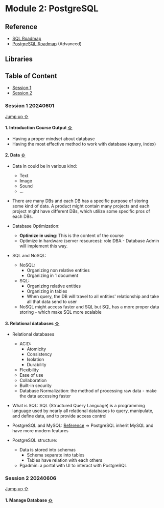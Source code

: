 # Module 2: PostgreSQL

## Reference

- [SQL Roadmap](https://roadmap.sh/sql)
- [PostgreSQL Roadmap](https://roadmap.sh/postgresql-dba) (Advanced)

## Libraries

## Table of Content

- [Session 1](#session-1-20240601)
- [Session 2](#session-1-20240606)

### Session 1 20240601

[Jump up &#x21e7;](#table-of-content)

#### 1. Introduction Course Output [&#x21e7;](#session-1-20240601)

- Having a proper mindset about database
- Having the most effective method to work with database (query, index)

#### 2. Data [&#x21e7;](#session-1-20240601)

- Data in could be in various kind:

  - Text
  - Image
  - Sound
  - ...

- There are many DBs and each DB has a specific purpose of storing some kind of data. A product might contain many projects and each project might have different DBs, which utilize some specific pros of each DBs.

- Database Optimization:

  - **Optimize in using**: This is the content of the course
  - Optimize in hardware (server resources): role DBA - Database Admin will implement this way.

- SQL and NoSQL:

  - NoSQL:
    - Organizing non relative entities
    - Organizing in 1 document
  - SQL:
    - Organizing relative entities
    - Organizing in tables
    - When query, the DB will travel to all entities' relationship and take all that data send to user
  - NoSQL might access faster and SQL but SQL has a more proper data storing - which make SQL more scalable

#### 3. Relational databases [&#x21e7;](#session-1-20240601)

- Relational databases

  - ACID:
    - Atomicity
    - Consistency
    - Isolation
    - Durability
  - Flexibility
  - Ease of use
  - Collaboration
  - Built-in security
  - Database Normalization: the method of processing raw data - make the data accessing faster

- What is SQL: SQL (Structured Query Language) is a programming language used by nearly all relational databases to query, manipulate, and define data, and to provide access control

- PostgreSQL and MySQL: [Reference](https://aws.amazon.com/compare/the-difference-between-mysql-vs-postgresql/?nc1=h_ls)
  => PostgreSQL inherit MySQL and have more modern features

- PostgreSQL structure:
  - Data is stored into schemas
    - Schema separate into tables
    - Tables have relation with each others
  - Pgadmin: a portal with UI to interact with PostgreSQL

### Session 2 20240606

[Jump up &#x21e7;](#table-of-content)

#### 1. Manage Database [&#x21e7;](#session-2-20240606)
